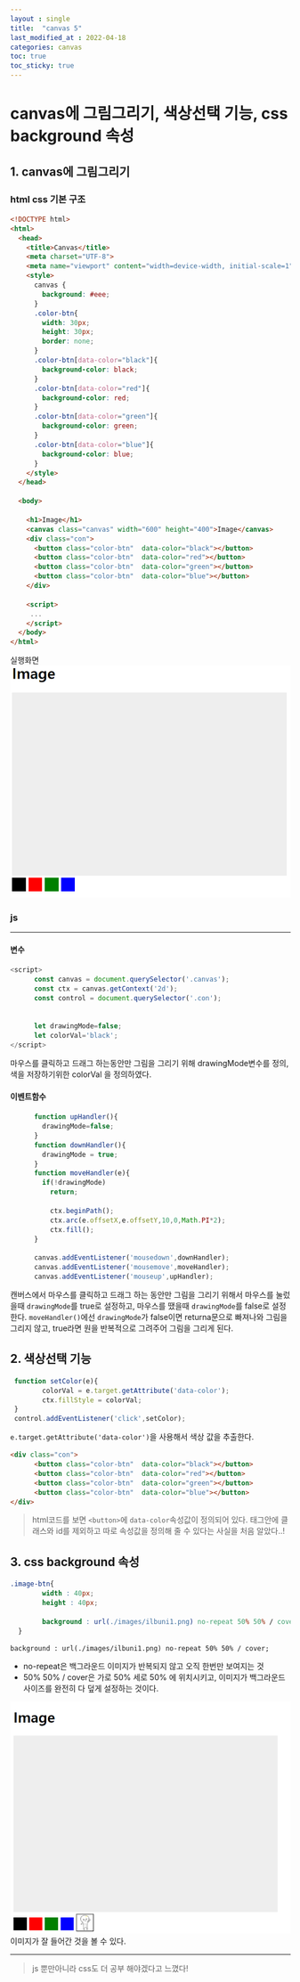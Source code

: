 ```yaml
---
layout : single
title:  "canvas 5"
last_modified_at : 2022-04-18
categories: canvas
toc: true
toc_sticky: true
---
```


# canvas에 그림그리기, 색상선택 기능, css background 속성

## 1. canvas에 그림그리기

### html css 기본 구조
```html
<!DOCTYPE html>
<html>
  <head>
    <title>Canvas</title>
    <meta charset="UTF-8">
    <meta name="viewport" content="width=device-width, initial-scale=1">
    <style>
      canvas {
        background: #eee;
      }
      .color-btn{
        width: 30px;
        height: 30px;
        border: none;
      }
      .color-btn[data-color="black"]{
        background-color: black;
      }
      .color-btn[data-color="red"]{
        background-color: red;
      }
      .color-btn[data-color="green"]{
        background-color: green;
      }
      .color-btn[data-color="blue"]{
        background-color: blue;
      }
    </style>
  </head>

  <body>

    <h1>Image</h1>
    <canvas class="canvas" width="600" height="400">Image</canvas>
    <div class="con">
      <button class="color-btn"  data-color="black"></button>
      <button class="color-btn"  data-color="red"></button>
      <button class="color-btn"  data-color="green"></button>
      <button class="color-btn"  data-color="blue"></button>
    </div>
  
    <script>
     ...
    </script>
  </body>
</html>
```
실행화면
![Alt text](/img/canvas/drawing_html_css.png)

### js

----

#### 변수
```javascript
<script>
      const canvas = document.querySelector('.canvas');
      const ctx = canvas.getContext('2d');
      const control = document.querySelector('.con');


      let drawingMode=false;
      let colorVal='black';
</script>
```
마우스를 클릭하고 드래그 하는동안만 그림을 그리기 위해 drawingMode변수를 정의, 색을 저장하기위한 colorVal 을 정의하였다.

#### 이벤트함수
```javascript
      function upHandler(){
        drawingMode=false;
      }
      function downHandler(){
        drawingMode = true;
      }
      function moveHandler(e){
        if(!drawingMode)
          return;
        
          ctx.beginPath();
          ctx.arc(e.offsetX,e.offsetY,10,0,Math.PI*2);
          ctx.fill();
      }

      canvas.addEventListener('mousedown',downHandler);
      canvas.addEventListener('mousemove',moveHandler);
      canvas.addEventListener('mouseup',upHandler);
```
캔버스에서 마우스를 클릭하고 드래그 하는 동안만 그림을 그리기 위해서 마우스를 눌렀을때 `drawingMode`를 true로 설정하고, 마우스를 땠을때 `drawingMode`를  false로 설정한다.
`moveHandler()`에선 `drawingMode`가 false이면 returna문으로 빠져나와 그림을 그리지 않고, true라면 원을 반복적으로 그려주어 그림을 그리게 된다.

## 2. 색상선택 기능

```javascript
 function setColor(e){
        colorVal = e.target.getAttribute('data-color');
        ctx.fillStyle = colorVal;
 }
 control.addEventListener('click',setColor);
```
`e.target.getAttribute('data-color')`을 사용해서 색상 값을 추출한다.
```html
<div class="con">
      <button class="color-btn"  data-color="black"></button>
      <button class="color-btn"  data-color="red"></button>
      <button class="color-btn"  data-color="green"></button>
      <button class="color-btn"  data-color="blue"></button>
</div>
```
> html코드를 보면 `<button>`에 `data-color`속성값이 정의되어 있다.
태그안에 클래스와 id를 제외하고 따로 속성값을 정의해 줄 수 있다는 사실을 처음 알았다..!    

## 3. css background 속성

```css
.image-btn{
        width : 40px;
        height : 40px;

        background : url(./images/ilbuni1.png) no-repeat 50% 50% / cover;
  }
```
`background : url(./images/ilbuni1.png) no-repeat 50% 50% / cover;` 
* no-repeat은 백그라운드 이미지가 반복되지 않고 오직 한번만 보여지는 것
* 50% 50% / cover은 가로 50% 세로 50% 에 위치시키고, 이미지가 백그라운드 사이즈를 완전히 다 덮게 설정하는 것이다.

![Alt text](/img/canvas/drawing-imgbutton.png)
이미지가 잘 들어간 것을 볼 수 있다.

----

>js 뿐만아니라 css도 더 공부 해야겠다고 느꼈다!







